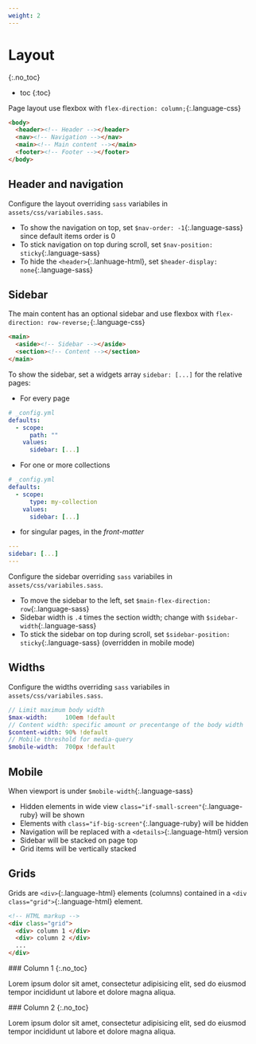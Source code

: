 ```yaml
---
weight: 2
---
```


# Layout
{:.no_toc}

* toc
{:toc}

Page layout use flexbox with `flex-direction: column;`{:.language-css}

```html
<body>
  <header><!-- Header --></header>
  <nav><!-- Navigation --></nav>
  <main><!-- Main content --></main>
  <footer><!-- Footer --></footer>
</body>
```

## Header and navigation

Configure the layout overriding `sass` variabiles in `assets/css/variabiles.sass`.

- To show the navigation on top, set `$nav-order: -1`{:.language-sass} since default items order is 0
- To stick navigation on top during scroll, set `$nav-position: sticky`{:.language-sass}
- To hide the `<header>`{:.lanhuage-html}, set `$header-display: none`{:.language-sass}

## Sidebar

The main content has an optional sidebar and use flexbox with `flex-direction: row-reverse;`{:.language-css}

```html
<main>
  <aside><!-- Sidebar --></aside>
  <section><!-- Content --></section>
</main>
```

To show the sidebar, set a widgets array `sidebar: [...]` for the relative pages:

- For every page

```yml
# _config.yml
defaults:
  - scope:
      path: ""
    values:
      sidebar: [...]
```
- For one or more collections

```yml
# _config.yml
defaults:
  - scope:
      type: my-collection
    values:
      sidebar: [...]
```
- for singular pages, in the _front-matter_

```yml
---
sidebar: [...]
---
```

Configure the sidebar overriding `sass` variabiles in `assets/css/variabiles.sass`.

- To move the sidebar to the left, set `$main-flex-direction: row`{:.language-sass}
- Sidebar width is `.4` times the section width; change with `$sidebar-width`{:.language-sass}
- To stick the sidebar on top during scroll, set `$sidebar-position: sticky`{:.language-sass} (overridden in mobile mode)

## Widths

Configure the widths overriding `sass` variabiles in `assets/css/variabiles.sass`.

```sass
// Limit maximum body width
$max-width:     100em !default
// Content width: specific amount or precentange of the body width
$content-width: 90% !default
// Mobile threshold for media-query
$mobile-width:  700px !default
```

## Mobile
When viewport is under `$mobile-width`{:.language-sass}

- Hidden elements in wide view `class="if-small-screen"`{:.language-ruby} will be shown
- Elements with `class="if-big-screen"`{:.language-ruby} will be hidden
- Navigation will be replaced with a `<details>`{:.language-html} version
- Sidebar will be stacked on page top
- Grid items will be vertically stacked

## Grids

Grids are `<div>`{:.language-html} elements (columns) contained in a `<div class="grid">`{:.language-html} element.

```html
<!-- HTML markup -->
<div class="grid">
  <div> column 1 </div>
  <div> column 2 </div>
  ...
</div>
```

<div class="grid">
  <div markdown="1">
### Column 1
{:.no_toc}

Lorem ipsum dolor sit amet, consectetur adipisicing elit, sed do eiusmod tempor incididunt ut labore et dolore magna aliqua.
  </div>
  <div markdown="1">
### Column 2
{:.no_toc}

Lorem ipsum dolor sit amet, consectetur adipisicing elit, sed do eiusmod tempor incididunt ut labore et dolore magna aliqua.
  </div>
</div>